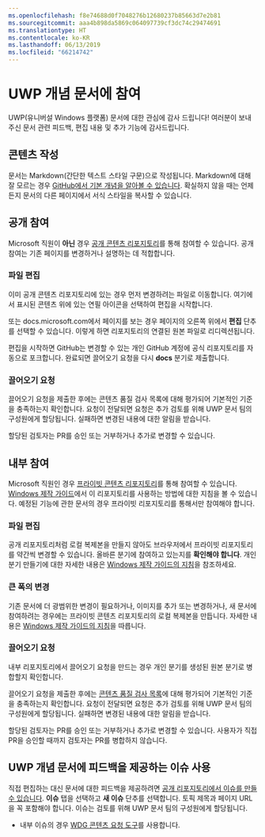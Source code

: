 ```yaml
---
ms.openlocfilehash: f8e74688d0f7048276b12680237b85663d7e2b81
ms.sourcegitcommit: aaa4b898da5869c064097739cf3dc74c29474691
ms.translationtype: HT
ms.contentlocale: ko-KR
ms.lasthandoff: 06/13/2019
ms.locfileid: "66214742"
---
```

# <a name="contributing-to-uwp-conceptual-documentation"></a>UWP 개념 문서에 참여

UWP(유니버설 Windows 플랫폼) 문서에 대한 관심에 감사 드립니다! 여러분이 보내주신 문서 관련 피드백, 편집 내용 및 추가 기능에 감사드립니다.

## <a name="writing-content"></a>콘텐츠 작성

문서는 Markdown(간단한 텍스트 스타일 구문)으로 작성됩니다. Markdown에 대해 잘 모르는 경우 [GitHub에서 기본 개념을 알아볼 수 있습니다](https://guides.github.com/features/mastering-markdown/). 확실하지 않을 때는 언제든지 문서의 다른 페이지에서 서식 스타일을 복사할 수 있습니다.

## <a name="public-contributions"></a>공개 참여

Microsoft 직원이 **아닌** 경우 [공개 콘텐츠 리포지토리](https://github.com/MicrosoftDocs/windows-uwp)를 통해 참여할 수 있습니다. 공개 참여는 기존 페이지를 변경하거나 설명하는 데 적합합니다.

### <a name="editing-a-file"></a>파일 편집

이미 공개 콘텐츠 리포지토리에 있는 경우 먼저 변경하려는 파일로 이동합니다. 여기에서 표시된 콘텐츠 위에 있는 연필 아이콘을 선택하여 편집을 시작합니다.

또는 docs.microsoft.com에서 페이지를 보는 경우 페이지의 오른쪽 위에서 **편집** 단추를 선택할 수 있습니다. 이렇게 하면 리포지토리의 연결된 원본 파일로 리디렉션됩니다.

편집을 시작하면 GitHub는 변경할 수 있는 개인 GitHub 계정에 공식 리포지토리를 자동으로 포크합니다. 완료되면 끌어오기 요청을 다시 **docs** 분기로 제출합니다.

### <a name="pull-requests"></a>끌어오기 요청

끌어오기 요청을 제출한 후에는 콘텐츠 품질 검사 목록에 대해 평가되어 기본적인 기준을 충족하는지 확인합니다. 요청이 전달되면 요청은 추가 검토를 위해 UWP 문서 팀의 구성원에게 할당됩니다. 실패하면 변경된 내용에 대한 알림을 받습니다.

할당된 검토자는 PR를 승인 또는 거부하거나 추가로 변경할 수 있습니다.

## <a name="internal-contributions"></a>내부 참여

Microsoft 직원인 경우 [프라이빗 콘텐츠 리포지토리](https://github.com/microsoftdocs/windows-uwp-pr)를 통해 참여할 수 있습니다. [Windows 제작 가이드](https://review.docs.microsoft.com/windows-authoring-guide/uwp/?branch=master)에서 이 리포지토리를 사용하는 방법에 대한 지침을 볼 수 있습니다. 예정된 기능에 관한 문서의 경우 프라이빗 리포지토리를 통해서만 참여해야 합니다.

### <a name="editing-a-file"></a>파일 편집

공개 리포지토리처럼 로컬 복제본을 만들지 않아도 브라우저에서 프라이빗 리포지토리를 약간씩 변경할 수 있습니다. 올바른 분기에 참여하고 있는지를 **확인해야 합니다**. 개인 분기 만들기에 대한 자세한 내용은 [Windows 제작 가이드의 지침](https://review.docs.microsoft.com/windows-authoring-guide/uwp/conceptual/branches?branch=master)을 참조하세요.

### <a name="making-substantial-changes"></a>큰 폭의 변경

기존 문서에 더 광범위한 변경이 필요하거나, 이미지를 추가 또는 변경하거나, 새 문서에 참여하려는 경우에는 프라이빗 콘텐츠 리포지토리의 로컬 복제본을 만듭니다. 자세한 내용은 [Windows 제작 가이드의 지침](https://review.docs.microsoft.com/windows-authoring-guide/uwp/conceptual/)을 따릅니다.

### <a name="pull-requests"></a>끌어오기 요청

내부 리포지토리에서 끌어오기 요청을 만드는 경우 개인 분기를 생성된 원본 분기로 병합할지 확인합니다.

끌어오기 요청을 제출한 후에는 [콘텐츠 품질 검사 목록](https://review.docs.microsoft.com/windows-authoring-guide/managing-contributions/editorial-checklist?branch=master)에 대해 평가되어 기본적인 기준을 충족하는지 확인합니다. 요청이 전달되면 요청은 추가 검토를 위해 UWP 문서 팀의 구성원에게 할당됩니다. 실패하면 변경된 내용에 대한 알림을 받습니다.

할당된 검토자는 PR를 승인 또는 거부하거나 추가로 변경할 수 있습니다. 사용자가 직접 PR을 승인할 때까지 검토자는 PR를 병합하지 않습니다.

## <a name="using-issues-to-provide-feedback-on-uwp-conceptual-documentation"></a>UWP 개념 문서에 피드백을 제공하는 이슈 사용

직접 편집하는 대신 문서에 대한 피드백을 제공하려면 [공개 리포지토리에서 이슈를 만들 수 있습니다](https://github.com/MicrosoftDocs/windows-uwp/issues). **이슈** 탭을 선택하고 **새 이슈** 단추를 선택합니다. 토픽 제목과 페이지 URL을 꼭 포함해야 합니다. 이슈는 검토를 위해 UWP 문서 팀의 구성원에게 할당됩니다.

* 내부 이슈의 경우 [WDG 콘텐츠 요청 도구](https://aka.ms/pubrequest)를 사용합니다.
